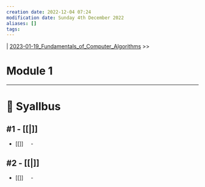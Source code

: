```yaml
---
creation date: 2022-12-04 07:24
modification date: Sunday 4th December 2022
aliases: [] 
tags: 
---
```


| [2023-01-19_Fundamentals_of_Computer_Algorithms](2023-03-12_Fundamentals_of_Computer_Algorithms.md) >>

# Module 1
---
# 📕 Syallbus

##  #1 - [[|]]
- [[]]
    - 

## #2 - [[|]]
- [[]]
    - 

